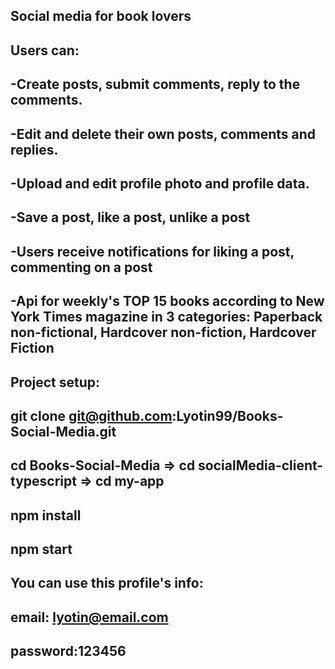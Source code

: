 ## Social media for book lovers

Users can:
-------------------------------------
-Create posts, submit comments, reply to the comments.
--------------------------------------
-Edit and delete their own posts, comments and replies.
---------------------------------------
-Upload and edit profile photo and profile data.
---------------------------------------
-Save a post, like a post, unlike a post
---------------------------------------
-Users receive notifications for liking a post, commenting on a post
---------------------------------------
-Api for weekly's TOP 15  books according to New York Times magazine in 3 categories: Paperback non-fictional, Hardcover non-fiction, Hardcover Fiction  
---------------------------------------


Project setup:
-------------------------------
git clone git@github.com:Lyotin99/Books-Social-Media.git
-----------------------------
cd Books-Social-Media  =>  cd socialMedia-client-typescript => cd my-app 
--------------------------------
npm install
------------
npm start
--------------------------------
You can use this profile's info:
---------------------------------
email: lyotin@email.com
-----------------------------------
password:123456
-----------------
